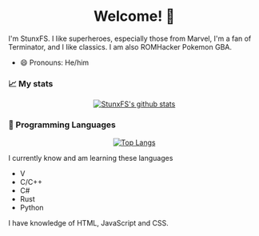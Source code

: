 <h1 align="center">Welcome! 👋</h1>

<!--
**StunxFS/StunxFS** is a ✨ _special_ ✨ repository because its `README.md` (this file) appears on your GitHub profile.

Here are some ideas to get you started:

- 🔭 I’m currently working on ...
- 🌱 I’m currently learning ...
- 👯 I’m looking to collaborate on ...
- 🤔 I’m looking for help with ...
- 💬 Ask me about ...
- 📫 How to reach me: ...
- 😄 Pronouns: ...
- ⚡ Fun fact: ...
-->

I'm StunxFS. I like superheroes, especially those from Marvel, I'm a fan of Terminator, and I like classics. I am also ROMHacker Pokemon GBA.

* 😄 Pronouns: He/him

### :chart_with_upwards_trend: My stats
<div align="center">

[![StunxFS's github stats](https://github-readme-stats.vercel.app/api?username=StunxFS)](https://github.com/anuraghazra/github-readme-stats)

</div>

### :rice_scene: Programming Languages
<div align="center">

[![Top Langs](https://github-readme-stats.vercel.app/api/top-langs/?username=StunxFS&layout=compact)](https://github.com/anuraghazra/github-readme-stats)

</div>

I currently know and am learning these languages
* V
* C/C++
* C#
* Rust
* Python

I have knowledge of HTML, JavaScript and CSS.

<!--
### 🔭 I’m currently working on
Currently I have a project called [***"FokerScript"***](https://github.com/StunxFS/foker).
-->
